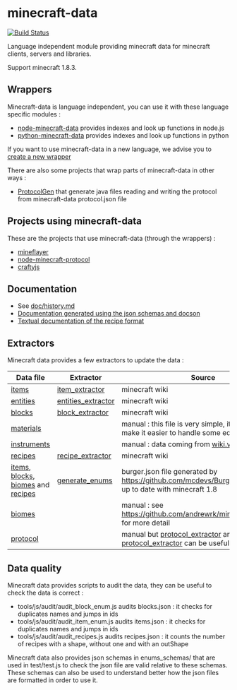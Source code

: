 # minecraft-data 
[![Build Status](https://circleci.com/gh/PrismarineJS/minecraft-data/tree/1.8.svg?style=shield)](https://circleci.com/gh/PrismarineJS/minecraft-data/tree/1.8)

Language independent module providing minecraft data for minecraft clients, servers and libraries.

Support minecraft 1.8.3.

## Wrappers

Minecraft-data is language independent, you can use it with these language specific modules :

* [node-minecraft-data](https://github.com/PrismarineJS/node-minecraft-data) provides indexes and look up functions in node.js
* [python-minecraft-data](https://github.com/rom1504/python-minecraft-data) provides indexes and look up functions in python

If you want to use minecraft-data in a new language, we advise you to [create a new wrapper](doc/make-a-new-wrapper.md)

There are also some projects that wrap parts of minecraft-data in other ways :

* [ProtocolGen](https://github.com/Johni0702/ProtocolGen) that generate java files reading and writing the protocol
 from minecraft-data protocol.json file
 
## Projects using minecraft-data

These are the projects that use minecraft-data (through the wrappers) :

* [mineflayer](https://github.com/andrewrk/mineflayer)
* [node-minecraft-protocol](https://github.com/PrismarineJS/node-minecraft-protocol)
* [craftyjs](https://github.com/mhsjlw/craftyjs)

## Documentation

 * See [doc/history.md](doc/history.md)
 * [Documentation generated using the json schemas and docson](http://prismarinejs.github.io/minecraft-data/?v=1.8)
 * [Textual documentation of the recipe format](doc/recipes.md)

## Extractors

Minecraft data provides a few extractors to update the data :

| Data file | Extractor | Source |
| --------- | --------- | ------ |
| [items](enums/items.json) | [item_extractor](tools/js/wiki_extractor/item_extractor.js) | minecraft wiki |
| [entities](enums/entities.json) | [entities_extractor](tools/js/wiki_extractor/entities_extractor.js) | minecraft wiki |
| [blocks](enums/blocks.json) | [block_extractor](tools/js/wiki_extractor/block_extractor.js) | minecraft wiki |
| [materials](enums/materials.json) | | manual : this file is very simple, it is there to make it easier to handle some edge cases |
| [instruments](enums/instruments.json) |  | manual : data coming from [wiki.vg](http://wiki.vg/Block_Actions) |
| [recipes](enums/recipes.json) | [recipe_extractor](tools/js/wiki_extractor/recipe_extractor.js) | minecraft wiki |
| [items](enums/items.json), [blocks](enums/blocks.json), [biomes](enums/biomes.json) and [recipes](enums/recipes.json) | [generate_enums](tools/js/burger_extractor/generate_enums.js) | burger.json file generated by https://github.com/mcdevs/Burger which is not up to date with minecraft 1.8 |
| [biomes](enums/biomes.json) | | manual : see https://github.com/andrewrk/mineflayer/pull/197 for more detail |
| [protocol](enums/protocol.json) | | manual but [protocol_extractor](tools/js/wiki_extractor/protocol_extractor.js) and [protocol_extractor](tools/js/decompiled_extractor/protocol_extractor.json) can be useful for updating it |


## Data quality

Minecraft data provides scripts to audit the data, they can be useful to check the data is correct :

 * tools/js/audit/audit_block_enum.js audits blocks.json : it checks for duplicates names and jumps in ids
 * tools/js/audit/audit_item_enum.js audits items.json : it checks for duplicates names and jumps in ids
 * tools/js/audit/audit_recipes.js audits recipes.json : it counts the number of recipes with a shape, without one and with an outShape 
 
Minecraft data also provides json schemas in enums_schemas/ that are used in test/test.js to check the json file are valid relative to these schemas.
These schemas can also be used to understand better how the json files are formatted in order to use it.
